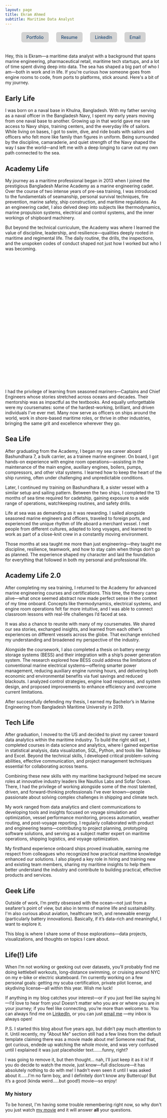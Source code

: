 ```yaml
---
layout: page
title: Ekram Ahmed 
subtitle: Maritime Data Analyst
---
```


<style>
  /* Your link button styles */
  .link-button {
    display: inline-block;
    margin: 5px 10px;
    padding: 8px 16px;
    background-color: #d3d3d3;
    color: #003366;
    text-decoration: none;
    border-radius: 6px;
    transition: background-color 0.3s ease, transform 0.2s ease;
  }
  .link-button:hover {
    background-color: #a9a9a9; /* darker shade */
    transform: scale(1.05);
  }

/* Slider container */
#image-slider {
  position: relative;
  width: 80%; /* Adjust width */
  max-width: 800px; /* Limit maximum size */
  margin: 20px auto;
  height: 400px; /* Adjust height */
  overflow: hidden;
  background-color: transparent; /* Transparent background */
}

/* Main image styles */
.slider-main-image {
  width: 100%;
  height: 100%;
  object-fit: contain; /* Ensure no cropping, keep aspect ratio */
  transition: transform 0.5s ease; /* Smooth transition */
  position: absolute;
  top: 0;
  left: 0;
}

/* Arrow button styles */
.arrow {
  position: absolute;
  top: 50%;
  transform: translateY(-50%);
  background-color: rgba(0, 0, 0, 0.6);
  color: white;
  padding: 15px;
  border-radius: 50%;
  font-size: 25px;
  cursor: pointer;
  transition: all 0.3s ease;
  box-shadow: 2px 2px 10px rgba(0, 0, 0, 0.3);
}

.arrow-left {
  left: 10px;
}

.arrow-right {
  right: 10px;
}

.arrow:hover {
  transform: translateY(-50%) scale(1.2);
  box-shadow: 2px 2px 15px rgba(0, 0, 0, 0.6);
}

/* Dots for navigation */
.dots-container {
  position: absolute;
  bottom: 10px;
  left: 50%;
  transform: translateX(-50%);
  display: flex;
  gap: 10px;
  z-index: 10;
}

.dot {
  width: 10px;
  height: 10px;
  background-color: white;
  border-radius: 50%;
  cursor: pointer;
  opacity: 0.6;
  transition: opacity 0.3s ease;
}

.dot:hover {
  opacity: 1;
}

.dot.active {
  opacity: 1; /* Active dot */
}

</style>

<script>
    document.addEventListener("DOMContentLoaded", function() {
        const sliderDiv = document.querySelector("#image-slider");
        const imageLinks = JSON.parse(sliderDiv.getAttribute("data-images"));

        const sliderHTML = `
            <img class="slider-main-image" src="${imageLinks[0]}" alt="Main Image">
            <div class="arrow arrow-left">&#8592;</div>
            <div class="arrow arrow-right">&#8594;</div>
            <div class="dots-container"></div>
        `;
        sliderDiv.innerHTML = sliderHTML;

        let currentIndex = 0;
        const mainImage = document.querySelector(".slider-main-image");
        const leftArrow = document.querySelector(".arrow-left");
        const rightArrow = document.querySelector(".arrow-right");

        // Create dots for manual navigation
        function createDots() {
            const dotsContainer = document.querySelector(".dots-container");
            imageLinks.forEach((link, index) => {
                const dot = document.createElement("span");
                dot.classList.add("dot");
                dot.addEventListener("click", () => {
                    currentIndex = index;
                    updateMainImage(currentIndex);
                });
                dotsContainer.appendChild(dot);
            });
        }
        
        // Update dots' active state
        function updateDots() {
            const dots = document.querySelectorAll(".dot");
            dots.forEach((dot, index) => {
                if (index === currentIndex) {
                    dot.classList.add("active");
                } else {
                    dot.classList.remove("active");
                }
            });
        }

        // Update the main image with a smooth transition
        function updateMainImage(index) {
            const isNext = index > currentIndex; // Check if it's the next image or previous
            const direction = isNext ? "100%" : "-100%"; // Move right for next, left for previous

            // Slide current image out
            mainImage.style.transition = "transform 0.5s ease";
            mainImage.style.transform = `translateX(${direction})`;

            // After the current image moves out, update the image source and position the new image off-screen
            setTimeout(() => {
                mainImage.src = imageLinks[index]; // Update the image source
                mainImage.style.transition = "none"; // Disable transition for instant movement
                mainImage.style.transform = `translateX(${isNext ? "-100%" : "100%"})`; // Move new image off-screen

                // Trigger the new image to slide in from the opposite direction
                setTimeout(() => {
                    mainImage.style.transition = "transform 0.5s ease"; // Enable smooth transition
                    mainImage.style.transform = "translateX(0)"; // Slide the new image into the center
                }, 10);
            }, 500); // Wait for the old image to finish sliding out
        }

        // Arrow navigation (manual sliding)
        leftArrow.addEventListener("click", () => {
            currentIndex = (currentIndex === 0) ? imageLinks.length - 1 : currentIndex - 1;
            updateMainImage(currentIndex);
            updateDots(); // Update dot active state
        });

        rightArrow.addEventListener("click", () => {
            currentIndex = (currentIndex === imageLinks.length - 1) ? 0 : currentIndex + 1;
            updateMainImage(currentIndex);
            updateDots(); // Update dot active state
        });

        // Dot navigation (manual sliding)
        createDots();

        // Auto sliding functionality (slides right to left automatically)
        function autoSlide() {
            setInterval(() => {
                currentIndex = (currentIndex === imageLinks.length - 1) ? 0 : currentIndex + 1;
                updateMainImage(currentIndex);
                updateDots(); // Update dot active state
            }, 5000); // Change image every 5 seconds
        }

        // Start auto-sliding
        autoSlide();

        // Pause auto-slide when hovering over the slider (including arrows)
        sliderDiv.addEventListener("mouseenter", () => {
            clearInterval(autoSlide);
        });

        sliderDiv.addEventListener("mouseleave", () => {
            autoSlide();
        });
    });
</script>
<!-- Main Content Starts Here -->
<div style="text-align: center; margin-top: 10px; margin-bottom: 30px;">
  <a href="https://ekram49.github.io/" class="link-button">Portfolio</a>
  <a href="https://drive.google.com/file/d/1HnU5TD-siw7CX4ezt4imaF2FTCv6M6pR/view?usp=drive_link" class="link-button">Resume</a>
  <a href="https://www.linkedin.com/in/ekram-ullah-ahmed/" class="link-button">LinkedIn</a>
  <a href="mailto:ekramullahzaki@gmail.com" class="link-button">Email</a>
</div>

Hey, this is Ekram—a maritime data analyst with a background that spans marine engineering, pharmaceutical retail, maritime tech startups, and a lot of time spent diving deep into data. 
The sea has shaped a big part of who I am—both in work and in life. If you're curious how someone goes from engine rooms to code, from ports to platforms, stick around. Here's a bit of my journey.

<h2> Early Life </h2>

I was born on a naval base in Khulna, Bangladesh. With my father serving as a naval officer in the Bangladesh Navy, I spent my early years moving from one naval base to another. Growing up in that world gave me rare access to Navy ships, training centers, and the everyday life of sailors. While living on bases, I got to swim, dive, and ride boats with sailors and officers who felt more like family than figures in uniform. Being surrounded by the discipline, camaraderie, and quiet strength of the Navy shaped the way I saw the world—and left me with a deep longing to carve out my own path connected to the sea.

<h2> Academy Life </h2>

My journey as a maritime professional began in 2013 when I joined the prestigious Bangladesh Marine Academy as a marine engineering cadet. Over the course of two intense years of pre-sea training, I was introduced to the fundamentals of seamanship, personal survival techniques, fire prevention, marine safety, ship construction, and maritime regulations. As an engineering cadet, I also delved deep into subjects like thermodynamics, marine propulsion systems, electrical and control systems, and the inner workings of shipboard machinery.

But beyond the technical curriculum, the Academy was where I learned the value of discipline, leadership, and resilience—qualities deeply rooted in maritime and regimental life. The daily routine, the drills, the inspections, and the unspoken codes of conduct shaped not just how I worked but who I was becoming.


<div id="image-slider" 
  data-images='["https://raw.githubusercontent.com/Ekram49/Ekram49.github.io/refs/heads/master/img/About%20Me/Academy%201.png", 
  "https://raw.githubusercontent.com/Ekram49/Ekram49.github.io/refs/heads/master/img/About%20Me/Academy%202.png",
  "https://raw.githubusercontent.com/Ekram49/Ekram49.github.io/refs/heads/master/img/About%20Me/Ship.png"]'>
</div>


I had the privilege of learning from seasoned mariners—Captains and Chief Engineers whose stories stretched across oceans and decades. Their mentorship was as impactful as the textbooks. And equally unforgettable were my coursemates: some of the hardest-working, brilliant, and driven individuals I’ve ever met. Many now serve as officers on ships around the world, work in shore-based maritime roles, or thrive in other industries, bringing the same grit and excellence wherever they go.

<h2> Sea Life </h2>

After graduating from the Academy, I began my sea career aboard Bashundhara 7, a bulk carrier, as a trainee marine engineer. On board, I got hands-on experience with engine room operations—assisting in the maintenance of the main engine, auxiliary engines, boilers, pumps, compressors, and other vital systems. I learned how to keep the heart of the ship running, often under challenging and unpredictable conditions.

Later, I continued my training on Bashundhara 8, a sister vessel with a similar setup and sailing pattern. Between the two ships, I completed the 13 months of sea time required for cadetship, gaining exposure to a wide range of operations, watchkeeping routines, and safety drills.

Life at sea was as demanding as it was rewarding. I sailed alongside seasoned marine engineers and officers, traveled to foreign ports, and experienced the unique rhythm of life aboard a merchant vessel. I met people from different cultures, adapted to long voyages, and learned to work as part of a close-knit crew in a constantly moving environment.

Those months at sea taught me more than just engineering—they taught me discipline, resilience, teamwork, and how to stay calm when things don’t go as planned. The experience shaped my character and laid the foundation for everything that followed in both my personal and professional life.


<h2> Academy Life 2.0</h2>


After completing my sea training, I returned to the Academy for advanced marine engineering courses and certifications. This time, the theory came alive—what once seemed abstract now made perfect sense in the context of my time onboard. Concepts like thermodynamics, electrical systems, and engine room operations felt far more intuitive, and I was able to connect classroom lessons with real-life challenges I’d faced at sea.

It was also a chance to reunite with many of my coursemates. We shared our sea stories, exchanged insights, and learned from each other’s experiences on different vessels across the globe. That exchange enriched my understanding and broadened my perspective of the industry.

Alongside the coursework, I also completed a thesis on battery energy storage systems (BESS) and their integration with a ship’s power generation system. The research explored how BESS could address the limitations of conventional marine electrical systems—offering smarter power management, reducing auxiliary engine running hours, and delivering both economic and environmental benefits via fuel savings and reduced blackouts. I analyzed control strategies, engine load responses, and system design, and proposed improvements to enhance efficiency and overcome current limitations.

After successfully defending my thesis, I earned my Bachelor’s in Marine Engineering from Bangladesh Maritime University in 2019.


<h2> Tech Life </h2>

After graduation, I moved to the US and decided to pivot my career toward data analytics within the maritime industry. To build the right skill set, I completed courses in data science and analytics, where I gained expertise in statistical analysis, data visualization, SQL, Python, and tools like Tableau and Excel. Beyond the technical skills, I developed critical problem-solving abilities, effective communication, and project management techniques essential for collaborating across teams.

Combining these new skills with my maritime background helped me secure roles at innovative industry leaders like Nautilus Labs and Sofar Ocean. There, I had the privilege of working alongside some of the most talented, driven, and forward-thinking professionals I’ve ever known—people passionate about solving complex challenges in shipping and climate tech.

My work ranged from data analytics and client communications to developing tools and insights focused on voyage simulation and optimization, vessel performance monitoring, process automation, weather routing, and post-voyage reporting. I regularly collaborated with product and engineering teams—contributing to project planning, prototyping software solutions, and serving as a subject matter expert on maritime operations, shipping logistics, and voyage optimization.

My firsthand experience onboard ships proved invaluable, earning me respect from colleagues who recognized how practical maritime knowledge enhanced our solutions. I also played a key role in hiring and training new and existing team members, sharing my maritime insights to help them better understand the industry and contribute to building practical, effective products and services.


<h2> Geek Life </h2>

Outside of work, I’m pretty obsessed with the ocean—not just from a seafarer’s point of view, but also in terms of marine life and sustainability. I'm also curious about aviation, healthcare tech, and renewable energy (particularly battery innovations). Basically, if it’s data-rich and meaningful, I want to explore it.

This blog is where I share some of those explorations—data projects, visualizations, and thoughts on topics I care about.

<h2> Life(!) Life </h2>

When I’m not working or geeking out over datasets, you’ll probably find me doing kettlebell workouts, long-distance swimming, or cruising around NYC on my e-bike or electric skateboard. I’m currently working on a few personal goals: getting my scuba certification, private pilot license, and skydiving license—all within this year. Wish me luck!

If anything in my blog catches your interest—or if you just feel like saying hi—I’d love to hear from you! Doesn’t matter who you are or where you are in your journey; if you feel like connecting, you’re more than welcome to. You can always find me on [LinkedIn](https://www.linkedin.com/in/ekram-ullah-ahmed/), or you can just [email me](mailto:ekramullahzaki@gmail.com) —my inbox is always open!

P.S. I started this blog about five years ago, but didn’t pay much attention to it. Until recently, my "About Me" section still had a few lines from the default template claiming there was a movie made about me! Someone read that, got curious, endede up watching the whole movie, and was very confused until I explained it was just placeholder text.......funny, right?

I was going to remove it, but then thought... nah, I’ll just keep it as it is! If you do decide to watch the movie, just know—full disclosure—it has absolutely nothing to do with me! I hadn’t even seen it until I was asked about it......I'm no farm boy, and I definitely don't know any Buttercup! But it’s a good (kinda weird.....but good!) movie—so enjoy!

### My history

To be honest, I'm having some trouble remembering right now, so why don't you just watch [my movie](http://en.wikipedia.org/wiki/The_Princess_Bride_%28film%29) and it will answer **all** your questions.
